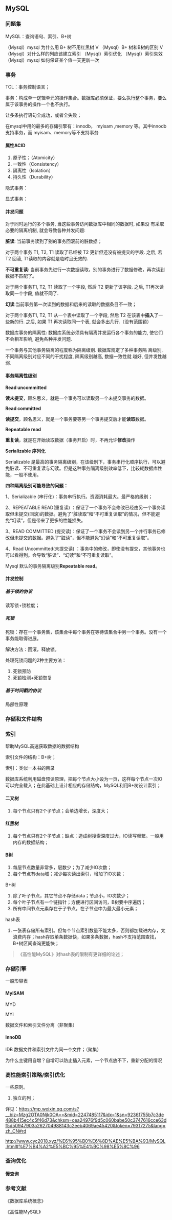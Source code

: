 ## MySQL

### 问题集

MySQL：查询语句、索引、B+树

（Mysql）mysql 为什么用 B+ 树不用红黑树 V
（Mysql）B+ 树和B树的区别 V
（Mysql）对什么样的列应该建立索引
（Mysql）索引优化
（Mysql）索引失效
（Mysql）mysql 如何保证某个值一天更新一次

### 事务

TCL：事务控制语言；

事务：构成单一逻辑单元的操作集合。数据库必须保证，要么执行整个事务，要么属于该事务的操作一个也不执行。

让多条执行语句全成功，或者全失败；

在mysql中用的最多的存储引擎有：innodb， myisam ,memory 等。其中innodb支持事务，而 myisam、memory等不支持事务

#### 属性ACID

1. 原子性；（Atomicity）
2. 一致性（Consistency）
3. 隔离性（Isolation）
4. 持久性（Durability）



隐式事务：

显式事务：

#### 并发问题

对于同时运行的多个事务, 当这些事务访问数据库中相同的数据时, 如果没 有采取必要的隔离机制, 就会导致各种并发问题: 

**脏读**: 当前事务读到了别的事务回滚前的脏数据；

对于两个事务 T1, T2, T1 读取了已经被 T2 更新但还没有被提交的字段. 之后, 若 T2 回滚, T1读取的内容就是临时且无效的. 

**不可重复读**: 当前事务先进行一次数据读取，别的事务进行了数据修改，再次读到数据不匹配了。

对于两个事务T1, T2, T1 读取了一个字段, 然后 T2 更新了该字段. 之后, T1再次读取同一个字段, 值就不同了. 

**幻读**:当前事务第一次读到的数据和后来的读取的数据条目不一致； 

对于两个事务T1, T2, T1 从一个表中读取了一个字段, 然后 T2 在该表中**插入**了一些新的行. 之后, 如果 T1 再次读取同一个表, 就会多出几行.（没有范围锁）



数据库事务的隔离性: 数据库系统必须具有隔离并发运行各个事务的能力, 使它们不会相互影响, 避免各种并发问题. 

一个事务与其他事务隔离的程度称为隔离级别. 数据库规定了多种事务隔 离级别, 不同隔离级别对应不同的干扰程度, 隔离级别越高, 数据一致性就 越好, 但并发性越弱.

#### 事务隔离性级别

**Read uncommitted**

**读未提交**，顾名思义，就是一个事务可以读取另一个未提交事务的数据。

**Read committed**

**读提交**，顾名思义，就是一个事务要等另一个事务提交后才能**读取**数据。

**Repeatable read**

**重复读**，就是在开始读取数据（事务开启）时，不再允许**修改**操作

**Serializable 序列化**

Serializable 是最高的事务隔离级别，在该级别下，事务串行化顺序执行，可以避免脏读、不可重复读与幻读。但是这种事务隔离级别效率低下，比较耗数据库性能，一般不使用。

**四种隔离级别可能导致的问题：**

1、Serializable (串行化)：事务串行执行。资源消耗最大。最严格的级别；

2、REPEATABLE READ(重复读) ：保证了一个事务不会修改已经由另一个事务读取但未提交(回滚)的数据。避免了“脏读取”和“不可重复读取”的情况，但不能避免“幻读”，但是带来了更多的性能损失。

3、READ COMMITTED (提交读)：保证了一个事务不会读到另一个并行事务已修改但未提交的数据。避免了“脏读”，但不能避免“幻读”和“不可重复读取”。

4、Read Uncommitted(未提交读) ：事务中的修改，即使没有提交，其他事务也可以看得到。会导致“脏读”、“幻读”和“不可重复读取”。



 Mysql 默认的事务隔离级别**Repeatable read**。



#### 并发控制

##### 基于锁的协议

读写锁+锁粒度；

##### 死锁

死锁：存在一个事务集，该集合中每个事务在等待该集合中另一个事务。没有一个事务能取得进展。

解决方法：回滚，释放锁。

处理死锁问题的2种主要方法：

1. 死锁预防
2. 死锁检测+死锁恢复

##### 基于时间戳的协议



局部性原理

### 存储和文件结构

### 索引

帮助MySQL高速获取数据的数据结构

索引文件的结构：B+树；



索引：类似一本书的目录



数据库系统利用磁盘预读原理，把每个节点大小设为一页，这样每个节点一次IO可以完全载入；在此基础上设计相应的存储结构，MySQL利用B+树设计索引；

#### 二叉树

1. 每个节点只有2个子节点；会单边增长，深度大；

#### 红黑树

1. 每个节点只有2个子节点；缺点：造成树搜索深度过大，IO读写频繁。一般用内存的数据结构；

#### B树

1. 每层节点数量非常多，层数少；为了减少IO次数；
2. 每个节点有data域；减少每次读出索引，增加了IO次数；



B+树

1. 除了叶子节点，其它节点不存储data；节点小，IO次数少；
2. 每个叶子节点有一个链指针；方便进行区间访问，B树要中序遍历；
3. 所有中间节点元素存在于子节点，在子节点中为最大最小元素；



hash表

1. 一张表存储所有索引。但每个节点索引数量不能太多，否则都加载进内存，太浪费内存；hash存取单条数据快，如果多条数据，hash不支持范围查找，B+树区间查询更能快；

> 《高性能MySQL》对hash表的限制有更详细的论述；

### 存储引擎

一般形容表

#### MyISAM

MYD

MYI

数据文件和索引文件分离（非聚集）

#### InnoDB

IDB 数据文件和索引文件为同一个文件；（聚集）

为什么主键用自增？自增可以防止插入元素，一个节点放不下，重新分配的情况



### 高性能索引策略/索引优化

一些原则。

1. 独立的列；

详见：https://mp.weixin.qq.com/s?__biz=Mzg2OTA0Njk0OA==&mid=2247485117&idx=1&sn=92361755b7c3de488b415ec4c5f46d73&chksm=cea24976f9d5c060babe50c3747616cce63df5d50947903a262704988143c2eeb4069ae45420&token=79317275&lang=zh_CN#rd

http://www.cyc2018.xyz/%E6%95%B0%E6%8D%AE%E5%BA%93/MySQL.html#%E7%B4%A2%E5%BC%95%E4%BC%98%E5%8C%96



### 查询优化

#### 慢查询



### 参考文献

《数据库系统概念》

《高性能MySQL》